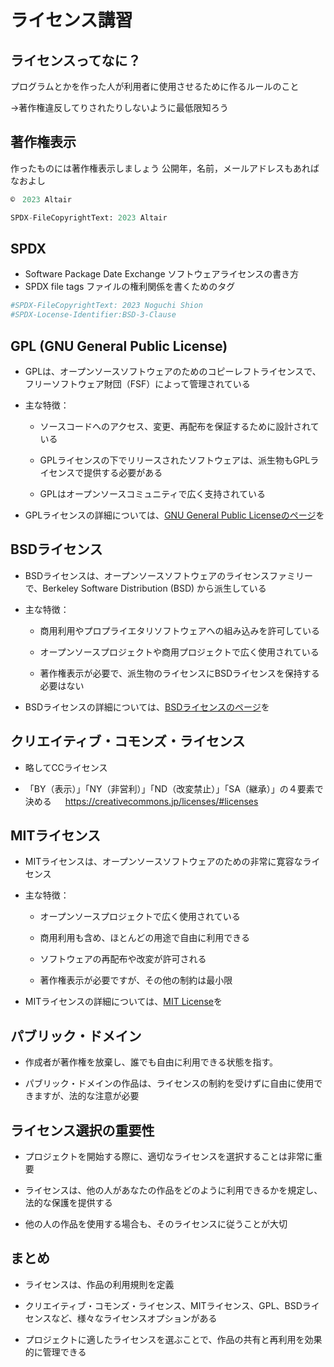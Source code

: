 
# ライセンス講習

## ライセンスってなに？

プログラムとかを作った人が利用者に使用させるために作るルールのこと

→著作権違反してりされたりしないように最低限知ろう



## 著作権表示
作ったものには著作権表示しましょう
公開年，名前，メールアドレスもあればなおよし
```py
©　2023 Altair
```
```py
SPDX-FileCopyrightText: 2023 Altair
```

## SPDX
- Software Package Date Exchange 
ソフトウェアライセンスの書き方
- SPDX file tags
ファイルの権利関係を書くためのタグ

```py
#SPDX-FileCopyrightText: 2023 Noguchi Shion
#SPDX-Locense-Identifier:BSD-3-Clause
```

## GPL (GNU General Public License)

- GPLは、オープンソースソフトウェアのためのコピーレフトライセンスで、フリーソフトウェア財団（FSF）によって管理されている
- 主な特徴：

  - ソースコードへのアクセス、変更、再配布を保証するために設計されている

  - GPLライセンスの下でリリースされたソフトウェアは、派生物もGPLライセンスで提供する必要がある

  - GPLはオープンソースコミュニティで広く支持されている

- GPLライセンスの詳細については、[GNU General Public Licenseのページ](https://www.gnu.org/licenses/gpl-3.0.en.html)を


## BSDライセンス

- BSDライセンスは、オープンソースソフトウェアのライセンスファミリーで、Berkeley Software Distribution (BSD) から派生している

- 主な特徴：

  - 商用利用やプロプライエタリソフトウェアへの組み込みを許可している

  - オープンソースプロジェクトや商用プロジェクトで広く使用されている

  - 著作権表示が必要で、派生物のライセンスにBSDライセンスを保持する必要はない

- BSDライセンスの詳細については、[BSDライセンスのページ](https://opensource.org/licenses/BSD-3-Clause)を


## クリエイティブ・コモンズ・ライセンス

- 略してCCライセンス

- 「BY（表示）」「NY（非営利）」「ND（改変禁止）」「SA（継承）」の４要素で決める
　 
https://creativecommons.jp/licenses/#licenses


## MITライセンス

- MITライセンスは、オープンソースソフトウェアのための非常に寛容なライセンス

- 主な特徴：

  - オープンソースプロジェクトで広く使用されている

  - 商用利用も含め、ほとんどの用途で自由に利用できる

  - ソフトウェアの再配布や改変が許可される
  
  - 著作権表示が必要ですが、その他の制約は最小限

- MITライセンスの詳細については、[MIT License](https://opensource.org/licenses/MIT)を

## パブリック・ドメイン

- 作成者が著作権を放棄し、誰でも自由に利用できる状態を指す。

- パブリック・ドメインの作品は、ライセンスの制約を受けずに自由に使用できますが、法的な注意が必要


## ライセンス選択の重要性

- プロジェクトを開始する際に、適切なライセンスを選択することは非常に重要

- ライセンスは、他の人があなたの作品をどのように利用できるかを規定し、法的な保護を提供する

- 他の人の作品を使用する場合も、そのライセンスに従うことが大切


## まとめ

- ライセンスは、作品の利用規則を定義

- クリエイティブ・コモンズ・ライセンス、MITライセンス、GPL、BSDライセンスなど、様々なライセンスオプションがある

- プロジェクトに適したライセンスを選ぶことで、作品の共有と再利用を効果的に管理できる

